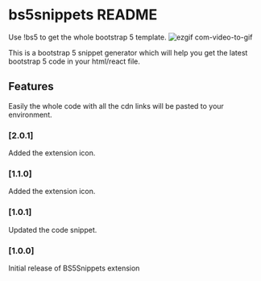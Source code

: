 # bs5snippets README
Use !bs5 to get the whole bootstrap 5 template.
![ezgif com-video-to-gif](https://user-images.githubusercontent.com/64217477/117545083-f1bd2600-b041-11eb-9cc7-fc9a3320e5b3.gif)

This is a bootstrap 5 snippet generator which will help you get the latest bootstrap 5 code in your html/react file.

## Features

Easily the whole code with all the cdn links will be pasted to your environment.

### [2.0.1]

Added the extension icon.

### [1.1.0]

Added the extension icon.

### [1.0.1]

Updated the code snippet.

### [1.0.0]

Initial release of BS5Snippets extension